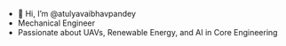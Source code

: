 - 👋 Hi, I’m @atulyavaibhavpandey
- Mechanical Engineer
- Passionate about UAVs, Renewable Energy, and AI in Core Engineering

